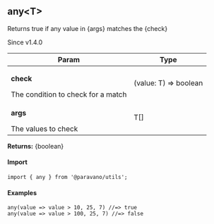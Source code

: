 <h2>any&lt;T&gt;</h2>
<p>Returns true if any value in {args} matches the {check}</p>
<p>Since v1.4.0</p>
<table>
      <thead>
      <tr>
        <th>Param</th>
        <th>Type</th></tr>
      </thead>
      <tbody><tr><td><p><b>check</b></p>The condition to check for a match</td><td>(value: T) =&gt; boolean</td></tr><tr><td><p><b>args</b></p>The values to check</td><td>T[]</td></tr></tbody>
    </table><p><b>Returns:</b> {boolean}</p>
<h4>Import</h4>

```
import { any } from '@paravano/utils';
```

  <h4>Examples</h4>




```
any(value => value > 10, 25, 7) //=> true
any(value => value > 100, 25, 7) //=> false
```

